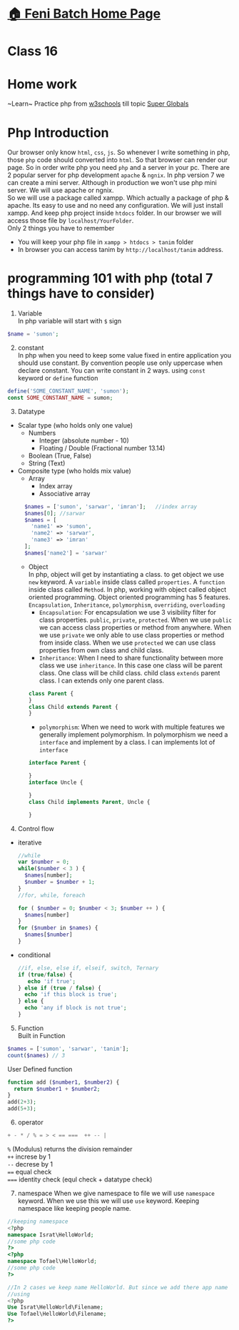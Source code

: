 # [:house: Feni Batch Home Page](http://poloey.github.io/feni)
# Class 16 
# Home work
~Learn~ Practice php from [w3schools](https://www.w3schools.com/php/php_intro.asp) till topic [Super Globals](https://www.w3schools.com/php/php_superglobals.asp)

# Php Introduction    
Our browser only know `html`, `css`, `js`. So whenever I write something in php, those `php` code should converted into `html`. So that browser can render our page. So in order write php you need `php` and a server in your pc. There are 2 popular server for php development `apache` & `ngnix`. In php version 7 we can create a mini server. Although in production we won't use php mini server. We will use apache or ngnix.      
So we will use a package called xampp. Which actually a package of php & apache. Its easy to use and no need any configuration. We will just install xampp. And keep php project inside `htdocs` folder. In our browser  we will access those file by `localhost/YourFolder`.    
Only 2 things you have to remember
* You will keep your php file in `xampp > htdocs > tanim` folder
* In browser you can access tanim by `http://localhost/tanim` address.

# programming 101 with php (total 7 things have to consider)
1. Variable     
In php variable will start with `$` sign
~~~php
$name = 'sumon';
~~~
2. constant      
In php when you need to keep some value fixed in entire application you should use constant. By convention people use only uppercase when declare constant. You can write constant in 2 ways. using `const` keyword or `define` function 
~~~php
define('SOME_CONSTANT_NAME', 'sumon');
const SOME_CONSTANT_NAME = sumon;
~~~
3. Datatype
  * Scalar type (who holds only one value)
    * Numbers
      * Integer (absolute number - 10)
      * Floating / Double (Fractional number 13.14)
    * Boolean (True, False)
    * String (Text)
  * Composite type (who holds mix value)
    * Array 
      * Index array
      * Associative array
    ~~~php
      $names = ['sumon', 'sarwar', 'imran'];   //index array
      $names[0]; //sarwar     
      $names = [
        'name1' => 'sumon',
        'name2' => 'sarwar',
        'name3' => 'imran'
      ];
      $names['name2'] = 'sarwar'
    ~~~
    * Object     
      In php, object will get by instantiating a class. to get object we use `new` keyword. A `variable` inside class called `properties`. A `function` inside class called `Method`. 
      In php, working with object called object oriented programming. Object oriented programming has 5 features. `Encapsulation`, `Inheritance`, `polymorphism`, `overriding`, `overloading`     
      * `Encapsulation`: For encapsulation we use 3 visibility filter for class properties.  `public`, `private`, `protected`. When we use `public` we can access class properties or method from anywhere.  When we use `private` we only able to use class properties or method from inside class. When we use `protected` we can use class properties from own class and child class.
      * `Inheritance`:  When I need to share functionality between more class we use `inheritance`. In this case one class will be parent class. One class will be child class. child class `extends` parent class. I can extends only one parent class.
      ~~~php
      class Parent {
      }
      class Child extends Parent {
      }
      ~~~
      * `polymorphism`: When we need to work with multiple features we generally implement polymorphism. In polymorphism we need a `interface` and implement by a class. I can implements lot of `interface`
      ~~~php
      interface Parent {

      }
      interface Uncle {

      }
      class Child implements Parent, Uncle {

      }
      ~~~

4. Control flow
  * iterative
    ~~~php
    //while 
    var $number = 0;
    while($number < 3 ) {
      $names[number];
      $number = $number + 1;
    }
    //for, while, foreach  

    for ( $number = 0; $number < 3; $number ++ ) {
      $names[number]
    }
    for ($number in $names) {
      $names[$number]
    }
    ~~~
  * conditional
    ~~~php
    //if, else, else if, elseif, switch, Ternary
    if (true/false) {
       echo 'if true';
    } else if (true / false) {
      echo 'if this block is true';
    } else {
      echo 'any if block is not true';
    }
    ~~~
5. Function   
  Built in Function 
  ~~~php
  $names = ['sumon', 'sarwar', 'tanim'];
  count($names) // 3
  ~~~

  User Defined function   
  ~~~php
  function add ($number1, $number2) {
    return $number1 + $number2;
  }
  add(2+3);
  add(5+3);
  ~~~
  
6. operator
~~~php
+ - * / % = > < == ===  ++ -- | 
~~~
`%` (Modulus) returns the division remainder    
`++` increse by 1    
`--` decrese by 1    
`==` equal check    
`===` identity check (equl check + datatype check)        

7. namespace
When we give namespace to file we will use `namespace` keyword. When we use this we will use `use` keyword. Keeping namespace like keeping people name.
~~~php
//keeping namespace
<?php
namespace Israt\HelloWorld;
//some php code
?>
<?php
namespace Tofael\HelloWorld;
//some php code
?>

//In 2 cases we keep name HelloWorld. But since we add there app name `Israt` & `Tofael` before So it conflict with each others
//using 
<?php
Use Israt\HelloWorld\Filename;
Use Tofael\HelloWorld\Filename;
?>


~~~

